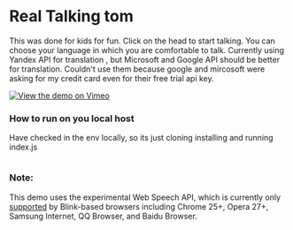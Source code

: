 # Real Talking tom
This was done for kids for fun.  Click on the head to start talking. You can choose your language in which you are comfortable to talk. 
Currently using Yandex API for translation , but Microsoft and Google API should be better for translation. Couldn't use them  because google and mircosoft were asking for my credit card even for their free trial api key. 


[![View the demo on Vimeo](https://vimeo.com/261249587)](https://vimeo.com/261249587)


### How to run on you local host 
Have checked in the env locally, so its just cloning installing and running index.js

```

```


### Note:
This demo uses the experimental Web Speech API, which is currently only [supported](http://caniuse.com/#search=speech) by Blink-based browsers including Chrome 25+, Opera 27+, Samsung Internet, QQ Browser, and Baidu Browser.


